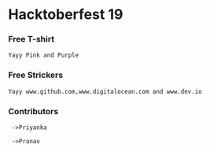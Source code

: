 # Hacktoberfest 19

### Free T-shirt
	Yayy Pink and Purple

### Free Strickers
	Yayy www.github.com,www.digitalocean.com and www.dev.io

### Contributors

	 ->Priyanka

	 ->Pranav
